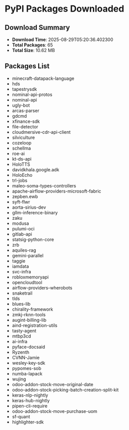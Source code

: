 # PyPI Packages Downloaded

## Download Summary
- **Download Time**: 2025-08-29T05:20:36.402300
- **Total Packages**: 65
- **Total Size**: 10.62 MB

## Packages List
- minecraft-datapack-language
- hds
- tapestrysdk
- nominal-api-protos
- nominal-api
- ugly-bot
- arcas-parser
- gdcmd
- xfinance-sdk
- file-detector
- cloudmersive-cdr-api-client
- silviculture
- cozeloop
- schellma
- roe-ai
- kt-ds-api
- HoloTTS
- davidkhala.google.adk
- HoloEcho
- trl-jobs
- maleo-soma-types-controllers
- apache-airflow-providers-microsoft-fabric
- zepben.ewb
- syft-flwr
- aorta-sirius-dev
- gllm-inference-binary
- zaku
- modusa
- pulumi-oci
- gitlab-api
- statsig-python-core
- zrb
- aquiles-rag
- gemini-parallel
- taggie
- iamdata
- svc-infra
- robloxmemoryapi
- opencloudtool
- airflow-providers-wherobots
- snaketrail
- tlds
- blues-lib
- chirality-framework
- zmkj-rknn-tools
- augint-billing-lib
- aind-registration-utils
- tasty-agent
- mtbp3cd
- ai-infra
- pyface-docsaid
- Ryzenth
- CVNN-Jamie
- wesley-key-sdk
- pypomes-sob
- numba-lapack
- wujing
- odoo-addon-stock-move-original-date
- odoo-addon-stock-picking-batch-creation-split-kit
- keras-nlp-nightly
- keras-hub-nightly
- pipen-cli-require
- odoo-addon-stock-move-purchase-uom
- sf-quant
- highlighter-sdk

